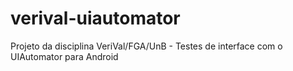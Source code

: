 verival-uiautomator
===================

Projeto da disciplina VeriVal/FGA/UnB - Testes de interface com o UIAutomator para Android
